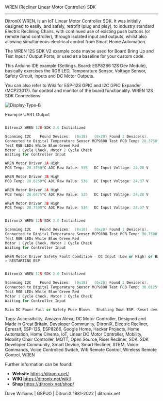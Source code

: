 WREN (Recliner Linear Motor Controller) SDK

------------

DitroniX WREN, is an IoT Linear Motor Controller SDK.  It was initially designed to easily, and safely, retrofit (plug and play), to industry standard Electric Reclining Chairs, with continued use of existing push buttons (or remote hand controller), through isolated input and outputs, whilst also allowing simultaneous electrical control from Smart Home Automation.

The WREN 12S SDK V2  example code maybe used for Board Bring Up and Test Input / Output Ports, or used as a baseline for your custom code.

This Arduino IDE example (Settings. Board: ESP8266 12S Dev Module), basically exercises the RGB LED, Temperature Sensor, Voltage Sensor, Safety Circuit, Inputs and DC Motor Outputs.

You can also refer to Wiki for ESP-12S GPIO and I2C GPIO Expander (MCP23017). for control and monitor of the board functionality.   WREN 12S SDK Connections

![Display-Type-B](https://ditronix.net/wp-content/uploads/2021/07/WREN-12S-SDK-V2-Component-Overview.jpg?raw=true)

Example UART Output
~~~c++

DitroniX WREN 12S SDK 2.0 Initialized

Scanning I2C	Found Devices:  (0x18)	 (0x20)	Found 2 Device(s).
Connected to Digital Temperature Sensor MCP9808	Test PCB Temp: 28.3750°C
Test RGB LEDs White Blue Green Red
Motor 1 Cycle Check, Motor 2 Cycle Check
Waiting for Controller Input

WREN Motor Driver 1A High
PCB Temp: 28.3750°C	ADC Raw Value: 535	 DC Input Voltage: 24.28 V

WREN Motor Driver 1B High
PCB Temp: 28.6250°C	ADC Raw Value: 536	 DC Input Voltage: 24.37 V

WREN Motor Driver 2A High
PCB Temp: 28.6875°C	ADC Raw Value: 535	 DC Input Voltage: 24.28 V

WREN Motor Driver 2B High
PCB Temp: 28.7500°C	ADC Raw Value: 536	 DC Input Voltage: 24.37 V


DitroniX WREN 12S SDK 2.0 Initialized

Scanning I2C	Found Devices:  (0x18)	 (0x20)	Found 2 Device(s).
Connected to Digital Temperature Sensor MCP9808	Test PCB Temp: 30.7500°C
Test RGB LEDs White Blue Green Red
Motor 1 Cycle Check, Motor 2 Cycle Check
Waiting for Controller Input

WREN Motor Driver Safety Fault Condition - DC Input (Low or High) or Back EMF Surge Voltage: 7.14 V
> RESTARTING ESP


DitroniX WREN 12S SDK 2.0 Initialized

Scanning I2C	Found Devices:  (0x18)	 (0x20)	Found 2 Device(s).
Connected to Digital Temperature Sensor MCP9808	Test PCB Temp: 30.8125°C
Test RGB LEDs White Blue Green Red
Motor 1 Cycle Check, Motor 2 Cycle Check
Waiting for Controller Input

Main DC Power Fail or Safety Fuse Blown.  Shutting Down ESP. Reset device to Wake Up
~~~

Tags: Accessibility, Amazon Alexa, DC Motor Controller, Designed and Made in Great Britain, Developer Community, DitroniX, Electric Recliner, Epressif, ESP-12S, ESP8266, Google Home, Hacker Projects, Home Automation, Home Cinema, IoT, Linear DC Motor Controller, Mobility, Mobility Chair Controller, MQTT, Open Source, Riser Recliner, SDK, SDK Developer Community, Smart Device, Smart Recliner, STEM, Voice Commands, Voice Controlled Switch, Wifi Remote Control, Wireless Remote Control, WREN

Further information can be found:

- **Website** https://ditronix.net/
- **WIKI**  https://ditronix.net/wiki/
- **Shop**  https://ditronix.net/shop/

Dave Williams | G8PUO | DitroniX 1981-2022 | ditronix.net

